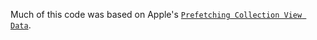 Much of this code was based on Apple's [`Prefetching Collection View Data`][apple-prefetching].

<!-- Links -->

[apple-prefetching]: https://developer.apple.com/documentation/uikit/uicollectionviewdatasourceprefetching/prefetching_collection_view_data
